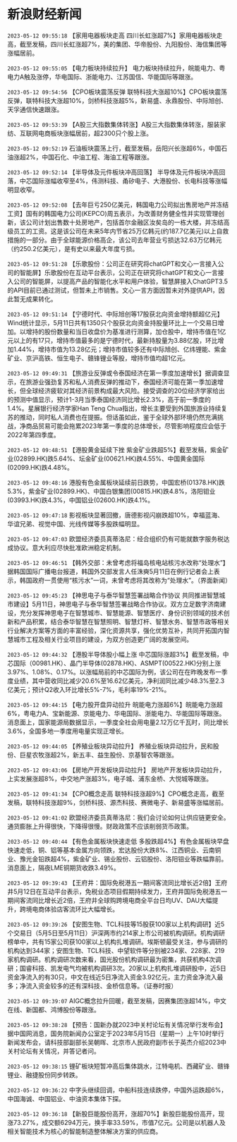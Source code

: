 # 新浪财经新闻
`2023-05-12 09:55:18` 【家用电器板块走高 四川长虹涨超7%】家用电器板块走高，截至发稿，四川长虹涨超7%，美的集团、华帝股份、九阳股份、海信集团等涨幅居前。

`2023-05-12 09:55:05` 【电力板块持续拉升】 电力板块持续拉升，皖能电力、粤电力A触及涨停，华电国际、浙能电力、江苏国信、华能国际等跟涨。

`2023-05-12 09:54:56` 【CPO板块震荡反弹 联特科技大涨超10%】CPO板块震荡反弹，联特科技大涨超10%，剑桥科技涨超5%，新易盛、永鼎股份、中际旭创、天孚通信快速跟涨。

`2023-05-12 09:53:39` 【A股三大指数集体转涨】A股三大指数集体转涨，服装家纺、互联网电商板块涨幅居前，超2300只个股上涨。

`2023-05-12 09:52:19` 石油板块震荡上行，截至发稿，岳阳兴长涨超6%，中国石油涨超2%，中国石化、中油工程、海油工程等跟涨。

`2023-05-12 09:52:14` 【半导体及元件板块冲高回落】 半导体及元件板块冲高回落，中芯国际涨幅收窄至4%，伟测科技、甬矽电子、大港股份、长电科技等涨幅明显收窄。

`2023-05-12 09:52:08` 【去年巨亏250亿美元，韩国电力公司拟出售房地产并冻结工资】国有的韩国电力公司(KEPCO)周五表示，为改善财务健全性并实现管理创新，该公司计划出售数十处房地产，包括首尔金融区汝矣岛的一栋大楼，并冻结高级员工的工资。这是该公司在未来5年内节省25万亿韩元(约187.7亿美元)以上自救措施的一部分。由于全球能源价格高企，该公司去年营业亏损达32.63万亿韩元（约250.2亿美元），是有史以来最大年度亏损。

`2023-05-12 09:51:28` 【乐歌股份：公司正在研究将chatGPT和文心一言接入公司的智能屏】乐歌股份在互动平台表示，公司正在研究将chatGPT和文心一言接入公司的智能屏，以提高产品的智能化水平和用户体验，智慧屏接入ChatGPT3.5的API目前已通过测试，但暂未上市销售。文心一言方面因暂未对外提供API，因此暂无成果转化。

`2023-05-12 09:51:14` 【宁德时代、中际旭创等17股获北向资金增持额超亿元】Wind统计显示，5月11日共有1350只个股获北向资金持股量环比上一个交易日增加。以增持的股份数量和当日收盘价为基准进行测算，加仓股中，增持市值在1亿元以上的有17只，增持市值最多的是宁德时代，最新持股量为3.88亿股，环比增加1.44%，增持市值为13.28亿元；增持市值较多还有中际旭创、亿纬锂能、紫金矿业、京沪高铁、恒生电子、赣锋锂业等股，增持市值均超1亿元。

`2023-05-12 09:49:31` 【旅游业反弹或令泰国经济在第一季度加速增长】据调查显示，在旅游业强劲复苏和私人消费反弹的推动下，泰国经济可能在第一季加速增长，但全球经济疲软对其经济前景构成最大风险。接受调查的20位经济学家给出的预测中值显示，预计1-3月当季泰国经济同比增长2.3%，高于前一季度的1.4%。星展银行经济学家Han Teng Chua指出，增长主要受到外国旅游业持续复苏的推动，同时私人消费也在提振。但话虽如此，鉴于全球外部环境仍然充满挑战，净商品贸易可能会拖累2023年第一季度的总体增长，尽管影响程度应会低于2022年第四季度。

`2023-05-12 09:48:51` 【港股黄金延续下挫 紫金矿业跌超5%】截至发稿，紫金矿业(02899.HK)跌5.64%、坛金矿业(00621.HK)跌4.55%、中国黄金国际(02099.HK)跌4.48%。

`2023-05-12 09:48:16` 港股有色金属板块延续前日跌势，中国宏桥(01378.HK)跌5.3%，紫金矿业(02899.HK)、中国白银集团(00815.HK)跌4.8%，洛阳钼业(03993.HK)跌4.3%，中国铝业(02600.HK)跌4.1%。

`2023-05-12 09:47:18` 影视板块显著回撤，唐德影视闪崩跌超10%，幸福蓝海、华谊兄弟、视觉中国、光线传媒等多股跌幅明显。

`2023-05-12 09:47:03` 欧盟经济委员真蒂洛尼：经合组织仍有可能就数字服务税达成协议。意大利应尽快批准欧洲稳定机制。

`2023-05-12 09:46:51` 【韩外交部：未曾考虑将福岛核电站核污水改称“处理水”】据韩国国际广播电台报道，韩国外交部发言人任洙奭5月11日在例行记者会上表示，韩国政府一贯使用“核污水”一词，未曾考虑将其改称为“处理水”。（界面新闻）

`2023-05-12 09:45:23` 【神思电子与泰华智慧签署战略合作协议 共同推进智慧城市建设】5月11日，神思电子与泰华智慧签署战略合作协议。双方立足数字济南建设，充分发挥神思电子在智慧城市、智慧能源、智慧医疗、身份识别领域的技术创新和产品积累，结合泰华智慧在智慧照明、智慧灯杆、智慧水务、智慧市政等相关行业解决方案等方面的丰富经验，深化资源共享，强化优势互补，共同开拓国内智慧城市工程及相关行业项目的建设，为双方创造更广阔的发展空间。

`2023-05-12 09:44:32` 【港股半导体股小幅上涨 中芯国际涨超3%】截至发稿，中芯国际（00981.HK）、晶门半导体(02878.HK)、ASMPT(00522.HK)分别上涨3.97%、1.08%、0.17%。以涨幅局前的中芯国际为例，该公司在在昨晚发布一季度业绩，其中营收同比减少20.6%至16.62亿美元，净利润同比减少48.3%至2.3亿美元；预计Q2收入环比增长5%-7%，毛利率19%-21%。

`2023-05-12 09:44:15` 【电力股开盘异动拉升 皖能电力涨超6%】皖能电力涨超6%，粤电力A、宝新能源、京能电力、华电国际、浙能电力、华能国际等跟涨。消息面上，国家能源局数据显示，一季度全社会用电量2.12万亿千瓦时，同比增长3.6%，全国多地一季度用电量实现正增长。

`2023-05-12 09:44:05` 【养殖业板块异动拉升】 养殖业板块异动拉升，民和股份、巨星农牧涨超2%，新五丰、益生股份、京基智农等跟涨。

`2023-05-12 09:43:06` 【房地产开发板块异动拉升】 房地产开发板块异动拉升，上实发展涨超8%，中交地产涨超3%，电子城、浦东金桥、大悦城等跟涨。

`2023-05-12 09:41:34` 【CPO概念走高 联特科技涨超9%】CPO概念走高，截至发稿，联特科技涨超9%，剑桥科技、源杰科技、赛微电子、新易盛等涨幅居前。

`2023-05-12 09:41:02` 欧盟经济委员真蒂洛尼：我们会讨论如何让供应链更安全。通货膨胀上升得很快，下降得很慢。财政政策不应该削弱货币政策。

`2023-05-12 09:40:44` 【有色金属板块快速走低 多股跌超4%】有色金属板块早盘快速走低，铜、铝等基本金属方向领跌，宏达股份大跌8%、江西铜业、云南铜业、豫光金铅跌超4%，紫金矿业、锡业股份、云铝股份、洛阳钼业等跌幅靠前。消息面上，隔夜LME铜期货收跌3.49%。

`2023-05-12 09:39:43` 【王府井：国际免税港五一期间客流同比增长近2倍】王府井5月12日在互动平台表示，免税业态项目假期持续发力，王府井国际免税港五一期间客流同比增长近2倍，王府井全球购跨境电商全平台日均UV、DAU大幅提升，跨境电商体验店客流环比大幅增长。

`2023-05-12 09:39:26` 【安图生物、TCL科技等15股获100家以上机构调研】近5个交易日（5月5日至5月11日）沪深两市约214家上市公司被机构调研。机构调研榜单中，共有15家公司获100家以上机构扎堆调研。埃斯顿最受关注，参与调研的机构达到344家；安图生物、TCL科技、中望软件等分别被234家、228家、219家机构调研。机构调研次数来看，国光股份机构调研最为密集，共获机构4次调研；国睿科技、凯发电气均被机构调研3次。20家以上机构扎堆调研股中，近5日资金净流入的有30只，中文在线近5日净流入资金3.92亿元，主力资金净流入最多；净流入资金较多的还有深科技、金桥信息等。（证券时报）

`2023-05-12 09:39:07` AIGC概念拉升回暖，截至发稿，因赛集团涨超14%，中文在线、新国都、鸿博股份等跟涨。

`2023-05-12 09:38:28` 【预告：国新办就2023中关村论坛有关情况举行发布会】据中国网消息，国务院新闻办公室定于2023年5月15日（星期一）上午10时举行新闻发布会，请科技部副部长吴朝晖、北京市人民政府副市长于英杰介绍2023中关村论坛有关情况，并答记者问。

`2023-05-12 09:38:15` 锂矿板块短暂冲高后集体跳水，江特电机、西藏矿业、赣锋锂业、融捷股份同步转跌。

`2023-05-12 09:36:22` 中字头继续回调，中船科技连续跌停，中国外运跌超6%，中国海诚、中国铝业、中油资本集体下探。

`2023-05-12 09:36:18` 【新股巨能股份高开，涨超70%】新股巨能股份高开，现涨73.27%，成交额6294万元，换手率33.59%，市值7亿元。公司是以机器人及相关智能技术为核心的智能制造整体解决方案的供应商。

